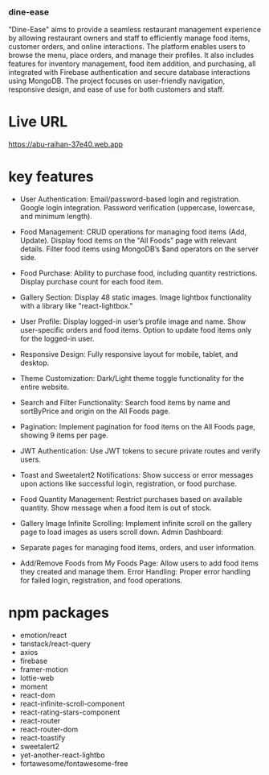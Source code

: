 ### dine-ease

"Dine-Ease" aims to provide a seamless restaurant management experience by allowing restaurant owners and staff to efficiently manage food items, customer orders, and online interactions. The platform enables users to browse the menu, place orders, and manage their profiles. It also includes features for inventory management, food item addition, and purchasing, all integrated with Firebase authentication and secure database interactions using MongoDB. The project focuses on user-friendly navigation, responsive design, and ease of use for both customers and staff.

# Live URL

https://abu-raihan-37e40.web.app

# key features

- User Authentication:
  Email/password-based login and registration.
  Google login integration.
  Password verification (uppercase, lowercase, and minimum length).

- Food Management:
  CRUD operations for managing food items (Add, Update).
  Display food items on the "All Foods" page with relevant details.
  Filter food items using MongoDB’s $and operators on the server side.

- Food Purchase:
  Ability to purchase food, including quantity restrictions.
  Display purchase count for each food item.

- Gallery Section:
  Display 48 static images.
  Image lightbox functionality with a library like "react-lightbox."

- User Profile:
  Display logged-in user’s profile image and name.
  Show user-specific orders and food items.
  Option to update food items only for the logged-in user.

- Responsive Design:
  Fully responsive layout for mobile, tablet, and desktop.

- Theme Customization:
  Dark/Light theme toggle functionality for the entire website.

- Search and Filter Functionality:
  Search food items by name and sortByPrice and origin on the All Foods page.

- Pagination:
  Implement pagination for food items on the All Foods page, showing 9 items per page.

- JWT Authentication:
  Use JWT tokens to secure private routes and verify users.

- Toast and Sweetalert2 Notifications:
  Show success or error messages upon actions like successful login, registration, or food purchase.

- Food Quantity Management:
  Restrict purchases based on available quantity.
  Show message when a food item is out of stock.

- Gallery Image Infinite Scrolling:
  Implement infinite scroll on the gallery page to load images as users scroll down.
  Admin Dashboard:

- Separate pages for managing food items, orders, and user information.

- Add/Remove Foods from My Foods Page:
  Allow users to add food items they created and manage them.
  Error Handling:
  Proper error handling for failed login, registration, and food operations.

# npm packages

- emotion/react
- tanstack/react-query
- axios
- firebase
- framer-motion
- lottie-web
- moment
- react-dom
- react-infinite-scroll-component
- react-rating-stars-component
- react-router
- react-router-dom
- react-toastify
- sweetalert2
- yet-another-react-lightbo
- fortawesome/fontawesome-free
